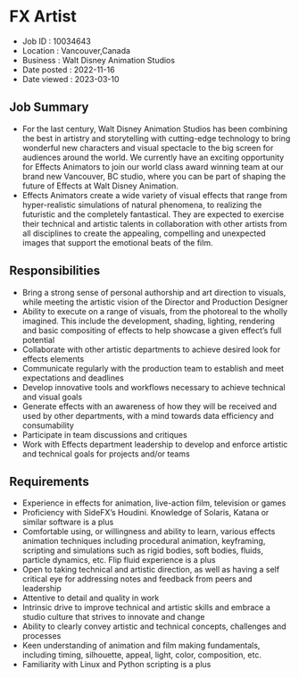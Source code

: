 # FX Artist
- Job ID : 10034643
- Location : Vancouver,Canada
- Business : Walt Disney Animation Studios
- Date posted : 2022-11-16
- Date viewed : 2023-03-10

## Job Summary
- For the last century, Walt Disney Animation Studios has been combining the best in artistry and storytelling with cutting-edge technology to bring wonderful new characters and visual spectacle to the big screen for audiences around the world. We currently have an exciting opportunity for Effects Animators to join our world class award winning team at our brand new Vancouver, BC studio, where you can be part of shaping the future of Effects at Walt Disney Animation.
- Effects Animators create a wide variety of visual effects that range from hyper-realistic simulations of natural phenomena, to realizing the futuristic and the completely fantastical. They are expected to exercise their technical and artistic talents in collaboration with other artists from all disciplines to create the appealing, compelling and unexpected images that support the emotional beats of the film.

## Responsibilities
- Bring a strong sense of personal authorship and art direction to visuals, while meeting the artistic vision of the Director and Production Designer
- Ability to execute on a range of visuals, from the photoreal to the wholly imagined. This include the development, shading, lighting, rendering and basic compositing of effects to help showcase a given effect’s full potential
- Collaborate with other artistic departments to achieve desired look for effects elements
- Communicate regularly with the production team to establish and meet expectations and deadlines
- Develop innovative tools and workflows necessary to achieve technical and visual goals
- Generate effects with an awareness of how they will be received and used by other departments, with a mind towards data efficiency and consumability
- Participate in team discussions and critiques
- Work with Effects department leadership to develop and enforce artistic and technical goals for projects and/or teams

## Requirements
- Experience in effects for animation, live-action film, television or games
- Proficiency with SideFX’s Houdini. Knowledge of Solaris, Katana or similar software is a plus
- Comfortable using, or willingness and ability to learn, various effects animation techniques including procedural animation, keyframing, scripting and simulations such as rigid bodies, soft bodies, fluids, particle dynamics, etc. Flip fluid experience is a plus
- Open to taking technical and artistic direction, as well as having a self critical eye for addressing notes and feedback from peers and leadership
- Attentive to detail and quality in work
- Intrinsic drive to improve technical and artistic skills and embrace a studio culture that strives to innovate and change
- Ability to clearly convey artistic and technical concepts, challenges and processes
- Keen understanding of animation and film making fundamentals, including timing, silhouette, appeal, light, color, composition, etc.
- Familiarity with Linux and Python scripting is a plus